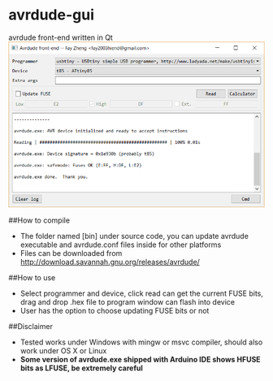 # avrdude-gui
avrdude front-end written in Qt
![alt tag](https://raw.githubusercontent.com/fay2003hiend/avrdude-gui/07880af2ba8e25fdbcc5dd242fced32a99235221/bin/snapshot.png)

##How to compile
- The folder named [bin] under source code, you can update avrdude executable and avrdude.conf files inside for other platforms
- Files can be downloaded from http://download.savannah.gnu.org/releases/avrdude/

##How to use
- Select programmer and device, click read can get the current FUSE bits, drag and drop .hex file to program window can flash into device
- User has the option to choose updating FUSE bits or not

##Disclaimer
- Tested works under Windows with mingw or msvc compiler, should also work under OS X or Linux
- **Some version of avrdude.exe shipped with Arduino IDE shows HFUSE bits as LFUSE, be extremely careful**
